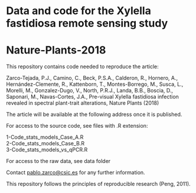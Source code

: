# Data and code for the Xylella fastidiosa remote sensing study
# Nature-Plants-2018

This repository contains code needed to reproduce the article:

Zarco-Tejada, P.J., Camino, C., Beck, P.S.A., Calderon, R., Hornero, A., Hernández-Clemente, R., Kattenborn, T., Montes-Borrego, M., Susca, L., Morelli, M., Gonzalez-Dugo, V., North, P.R.J., Landa, B.B., Boscia, D., Saponari, M., Navas-Cortes, J.A., Pre-visual Xylella fastidiosa infection revealed in spectral plant-trait alterations, Nature Plants (2018)

The article will be available at the following address once it is published.

For access to the source code, see files with .R extension:

1-Code_stats_models_Case_A.R <br/> 
2-Code_stats_models_Case_B.R <br/>
3-Code_stats_models_vs_qPCR.R <br/>

For access to the raw data, see data folder

Contact  pablo.zarco@csic.es for any further information.

This repository follows the principles of reproducible research (Peng, 2011).
